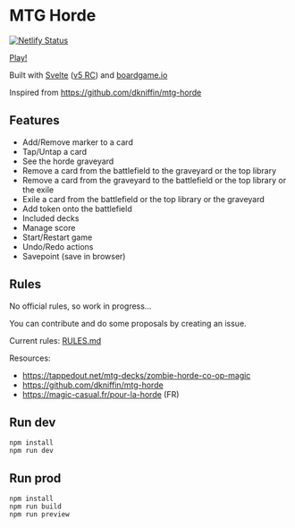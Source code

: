 # MTG Horde

[![Netlify Status](https://api.netlify.com/api/v1/badges/c6818713-2f34-43d2-8261-c57a9268cea5/deploy-status)](https://app.netlify.com/sites/mtg-horde/deploys)

[Play!](https://mtg-horde.netlify.app/)

Built with [Svelte](https://github.com/sveltejs/svelte) ([v5 RC](https://svelte-5-preview.vercel.app/docs/introduction)) and [boardgame.io](https://github.com/boardgameio/boardgame.io)

Inspired from https://github.com/dkniffin/mtg-horde

## Features

- Add/Remove marker to a card
- Tap/Untap a card
- See the horde graveyard
- Remove a card from the battlefield to the graveyard or the top library
- Remove a card from the graveyard to the battlefield or the top library or the exile
- Exile a card from the battlefield or the top library or the graveyard
- Add token onto the battlefield
- Included decks
- Manage score
- Start/Restart game
- Undo/Redo actions
- Savepoint (save in browser)

## Rules

No official rules, so work in progress...

You can contribute and do some proposals by creating an issue.

Current rules: [RULES.md](./RULES.md)

Resources:

- https://tappedout.net/mtg-decks/zombie-horde-co-op-magic
- https://github.com/dkniffin/mtg-horde
- https://magic-casual.fr/pour-la-horde (FR)

## Run dev

    npm install
    npm run dev

## Run prod

    npm install
    npm run build
    npm run preview
